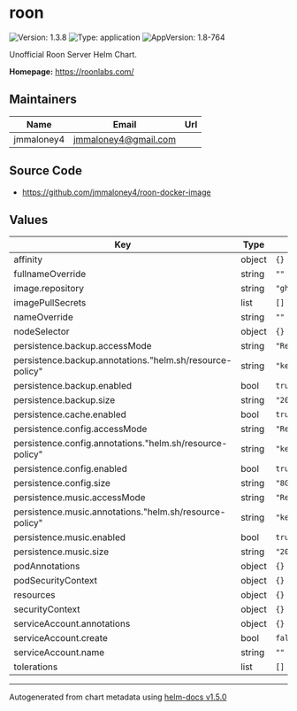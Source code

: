 # roon

![Version: 1.3.8](https://img.shields.io/badge/Version-1.3.8-informational?style=flat-square) ![Type: application](https://img.shields.io/badge/Type-application-informational?style=flat-square) ![AppVersion: 1.8-764](https://img.shields.io/badge/AppVersion-1.8--764-informational?style=flat-square)

Unofficial Roon Server Helm Chart.

**Homepage:** <https://roonlabs.com/>

## Maintainers

| Name | Email | Url |
| ---- | ------ | --- |
| jmmaloney4 | jmmaloney4@gmail.com |  |

## Source Code

* <https://github.com/jmmaloney4/roon-docker-image>

## Values

| Key | Type | Default | Description |
|-----|------|---------|-------------|
| affinity | object | `{}` |  |
| fullnameOverride | string | `""` |  |
| image.repository | string | `"ghcr.io/jmmaloney4/roon"` |  |
| imagePullSecrets | list | `[]` |  |
| nameOverride | string | `""` |  |
| nodeSelector | object | `{}` |  |
| persistence.backup.accessMode | string | `"ReadWriteMany"` |  |
| persistence.backup.annotations."helm.sh/resource-policy" | string | `"keep"` |  |
| persistence.backup.enabled | bool | `true` |  |
| persistence.backup.size | string | `"20Gi"` |  |
| persistence.cache.enabled | bool | `true` |  |
| persistence.config.accessMode | string | `"ReadWriteOnce"` |  |
| persistence.config.annotations."helm.sh/resource-policy" | string | `"keep"` |  |
| persistence.config.enabled | bool | `true` |  |
| persistence.config.size | string | `"8Gi"` |  |
| persistence.music.accessMode | string | `"ReadWriteMany"` |  |
| persistence.music.annotations."helm.sh/resource-policy" | string | `"keep"` |  |
| persistence.music.enabled | bool | `true` |  |
| persistence.music.size | string | `"20Gi"` |  |
| podAnnotations | object | `{}` |  |
| podSecurityContext | object | `{}` |  |
| resources | object | `{}` |  |
| securityContext | object | `{}` |  |
| serviceAccount.annotations | object | `{}` |  |
| serviceAccount.create | bool | `false` |  |
| serviceAccount.name | string | `""` |  |
| tolerations | list | `[]` |  |

----------------------------------------------
Autogenerated from chart metadata using [helm-docs v1.5.0](https://github.com/norwoodj/helm-docs/releases/v1.5.0)
